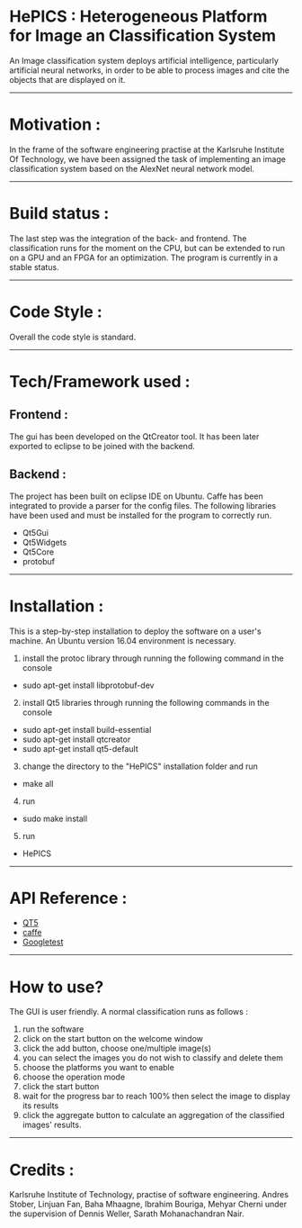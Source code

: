 # HePICS : Heterogeneous Platform for Image an Classification System
An Image classification system deploys artificial intelligence, particularly artificial neural networks, in order to be able to process images and cite the objects that are displayed on it.

___________________________________________________________________
# Motivation :
In the frame of the software engineering practise at the Karlsruhe Institute Of Technology, we have been assigned the task of implementing an image classification system based on the AlexNet neural network model.

___________________________________________________________________
# Build status :
The last step was the integration of the back- and frontend. The classification runs for the moment on the CPU, but can be extended to run on a GPU and an FPGA for an optimization.
The program is currently in a stable status.

___________________________________________________________________
# Code Style :
Overall the code style is standard.

___________________________________________________________________
# Tech/Framework used :
## Frontend : 
The gui has been developed on the QtCreator tool. It has been later exported to eclipse to be joined with the backend.
## Backend : 
The project has been built on eclipse IDE on Ubuntu.
Caffe has been integrated to provide a parser for the config files.
The following libraries have been used and must be installed for the program to correctly run.
- Qt5Gui
- Qt5Widgets
- Qt5Core
- protobuf

___________________________________________________________________
# Installation :
This is a step-by-step installation to deploy the software on a user's machine.
An Ubuntu version 16.04 environment is necessary.


1. install the protoc library through running the following command in the console
- sudo apt-get install libprotobuf-dev
2. install Qt5 libraries through running the following commands in the console
- sudo apt-get install build-essential
- sudo apt-get install qtcreator
- sudo apt-get install qt5-default
3. change the directory to the "HePICS" installation folder and run
- make all 
4. run 
- sudo make install
5. run 
- HePICS 
___________________________________________________________________
# API Reference :
- [QT5](https://doc.qt.io/qt-5/classes.html)
- [caffe](http://caffe.berkeleyvision.org/)
- [Googletest](https://github.com/google/googletest)

___________________________________________________________________
# How to use?
The GUI is user friendly. A normal classification runs as follows :
1. run the software
2. click on the start button on the welcome window
3. click the add button, choose one/multiple image(s)
4. you can select the images you do not wish to classify and delete them
5. choose the platforms you want to enable
6. choose the operation mode
7. click the start button
8. wait for the progress bar to reach 100% then select the image to display its results
9. click the aggregate button to calculate an aggregation of the classified images' results.

___________________________________________________________________
# Credits :
Karlsruhe Institute of Technology, practise of software engineering.
Andres Stober, Linjuan Fan, Baha Mhaagne, Ibrahim Bouriga, Mehyar Cherni
under the supervision of Dennis Weller, Sarath Mohanachandran Nair.
